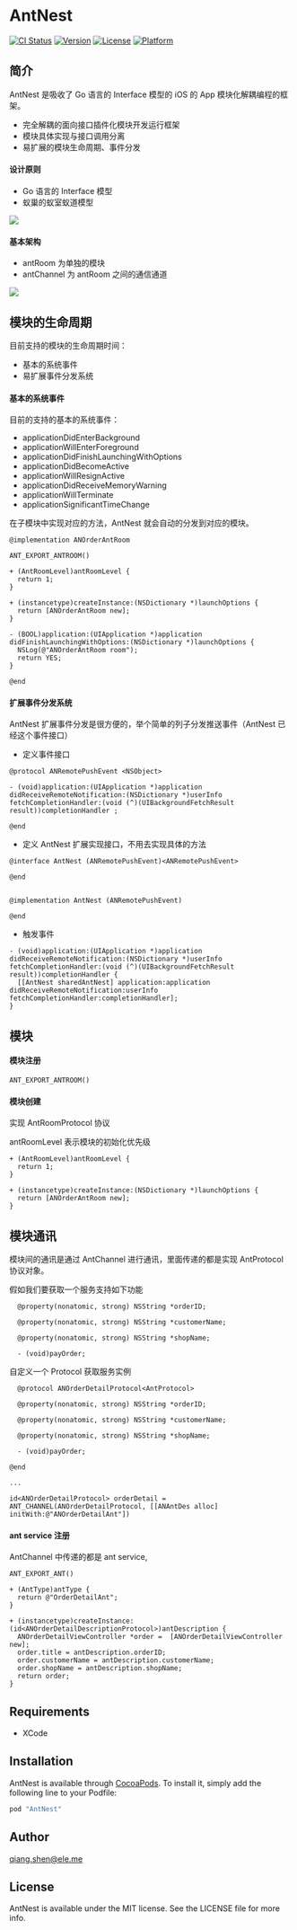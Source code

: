 # AntNest

[![CI Status](http://img.shields.io/travis/carlSQ/AntNest.svg?style=flat)](https://travis-ci.org/yuzhoulangzik@126.com/AntNest)
[![Version](https://img.shields.io/cocoapods/v/AntNest.svg?style=flat)](http://cocoapods.org/pods/AntNest)
[![License](https://img.shields.io/cocoapods/l/AntNest.svg?style=flat)](http://cocoapods.org/pods/AntNest)
[![Platform](https://img.shields.io/cocoapods/p/AntNest.svg?style=flat)](http://cocoapods.org/pods/AntNest)

## 简介

AntNest 是吸收了 Go 语言的 Interface 模型的 iOS 的 App 模块化解耦编程的框架。

* 完全解耦的面向接口插件化模块开发运行框架
* 模块具体实现与接口调用分离
* 易扩展的模块生命周期、事件分发

#### 设计原则

* Go 语言的 Interface 模型
* 蚁巢的蚁室蚁道模型

![](http://upload-images.jianshu.io/upload_images/3146026-4743ae1d628111ba.png?imageMogr2/auto-orient/strip%7CimageView2/2/w/1240)

#### 基本架构

* antRoom 为单独的模块
* antChannel 为 antRoom 之间的通信通道

![](http://upload-images.jianshu.io/upload_images/3146026-dc158abc907374f5.png?imageMogr2/auto-orient/strip%7CimageView2/2/w/1240)

## 模块的生命周期

目前支持的模块的生命周期时间：

* 基本的系统事件
* 易扩展事件分发系统

#### 基本的系统事件

目前的支持的基本的系统事件：

* applicationDidEnterBackground
* applicationWillEnterForeground
* applicationDidFinishLaunchingWithOptions
* applicationDidBecomeActive
* applicationWillResignActive
* applicationDidReceiveMemoryWarning
* applicationWillTerminate
* applicationSignificantTimeChange


在子模块中实现对应的方法，AntNest 就会自动的分发到对应的模块。

``` objc
@implementation ANOrderAntRoom

ANT_EXPORT_ANTROOM()

+ (AntRoomLevel)antRoomLevel {
  return 1;
}

+ (instancetype)createInstance:(NSDictionary *)launchOptions {
  return [ANOrderAntRoom new];
}

- (BOOL)application:(UIApplication *)application didFinishLaunchingWithOptions:(NSDictionary *)launchOptions {
  NSLog(@"ANOrderAntRoom room");
  return YES;
}

@end
```

#### 扩展事件分发系统

AntNest 扩展事件分发是很方便的，举个简单的列子分发推送事件（AntNest 已经这个事件接口）

* 定义事件接口

``` objc
@protocol ANRemotePushEvent <NSObject>

- (void)application:(UIApplication *)application didReceiveRemoteNotification:(NSDictionary *)userInfo fetchCompletionHandler:(void (^)(UIBackgroundFetchResult result))completionHandler ;

@end
```

* 定义 AntNest 扩展实现接口，不用去实现具体的方法

``` objc
@interface AntNest (ANRemotePushEvent)<ANRemotePushEvent>

@end


@implementation AntNest (ANRemotePushEvent)

@end

```
* 触发事件

``` objc
- (void)application:(UIApplication *)application didReceiveRemoteNotification:(NSDictionary *)userInfo fetchCompletionHandler:(void (^)(UIBackgroundFetchResult result))completionHandler {
  [[AntNest sharedAntNest] application:application didReceiveRemoteNotification:userInfo fetchCompletionHandler:completionHandler];
}
```

## 模块

#### 模块注册

``` objc
ANT_EXPORT_ANTROOM()
```

#### 模块创建

实现 AntRoomProtocol 协议

antRoomLevel 表示模块的初始化优先级

``` objc
+ (AntRoomLevel)antRoomLevel {
  return 1;
}

+ (instancetype)createInstance:(NSDictionary *)launchOptions {
  return [ANOrderAntRoom new];
}
``` 

#### 


## 模块通讯

模块间的通讯是通过 AntChannel 进行通讯，里面传递的都是实现 AntProtocol 协议对象。

假如我们要获取一个服务支持如下功能

``` objc
  @property(nonatomic, strong) NSString *orderID;

  @property(nonatomic, strong) NSString *customerName;

  @property(nonatomic, strong) NSString *shopName;

  - (void)payOrder;
```
自定义一个 Protocol 获取服务实例
```objc
  @protocol ANOrderDetailProtocol<AntProtocol>

  @property(nonatomic, strong) NSString *orderID;

  @property(nonatomic, strong) NSString *customerName;

  @property(nonatomic, strong) NSString *shopName;

  - (void)payOrder;

@end

...

id<ANOrderDetailProtocol> orderDetail = ANT_CHANNEL(ANOrderDetailProtocol, [[ANAntDes alloc] initWith:@"ANOrderDetailAnt"])
```

#### ant service 注册

AntChannel 中传递的都是 ant service,
``` objc
ANT_EXPORT_ANT()

+ (AntType)antType {
  return @"OrderDetailAnt";
}

+ (instancetype)createInstance:(id<ANOrderDetailDescriptionProtocol>)antDescription {
  ANOrderDetailViewController *order =  [ANOrderDetailViewController new];
  order.title = antDescription.orderID;
  order.customerName = antDescription.customerName;
  order.shopName = antDescription.shopName;
  return order;
}
``` 

## Requirements

* XCode

## Installation

AntNest is available through [CocoaPods](http://cocoapods.org). To install it, simply add the following line to your Podfile:

```ruby
pod "AntNest"
```

## Author

qiang.shen@ele.me

## License

AntNest is available under the MIT license. See the LICENSE file for more info.
